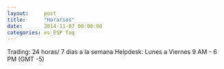 ```yaml
---
layout:     post
title:      "Horarios"
date:       2014-11-07 00:00:00
categories: es_ESP faq
---
```


Trading: 24 horas/ 7 dias a la semana
Helpdesk: Lunes a Viernes 9 AM - 6 PM (GMT -5)